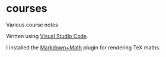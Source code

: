 # courses
Various course notes

Written using [Visual Studio Code](https://code.visualstudio.com/).

I installed the [Markdown+Math](https://github.com/goessner/mdmath) plugin for rendering TeX maths.